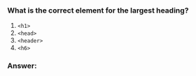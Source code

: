 ### What is the correct element for the largest heading?

1. `<h1>`
1. `<head>`
1. `<header>`
1. `<h6>`

### Answer:

<h1>

<!-- Correct -->